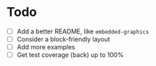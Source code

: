 # Todo

- [ ] Add a better README, like `embedded-graphics`
- [ ] Consider a block-friendly layout
- [ ] Add more examples
- [ ] Get test coverage (back) up to 100%

